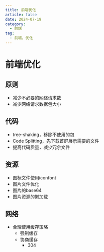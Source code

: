 ```yaml
---
title: 前端优化
article: false
date: 2024-07-19
category:
  - 前端
tag:
  - 前端，优化
---
```



# 前端优化
## 原则
- 减少不必要的网络请求数
- 减少网络请求数据包大小
## 代码
- tree-shaking，移除不使用的包
- Code Splitting，先下载首屏展示需要的文件
- 提高代码质量，减少冗余文件
## 资源
- 图标文件使用iconfont
- 图片文件优化
- 图片的base64
- 图片资源的懒加载
## 网络
- 合理使用缓存策略
  - 强制缓存
  - 协商缓存
    - 304
